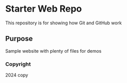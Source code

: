 # Starter Web Repo

This repository is for showing how Git and GitHub work

## Purpose

Sample website with plenty of files for demos

### Copyright
2024 copy